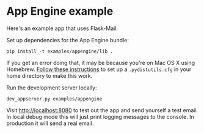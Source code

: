 # App Engine example

Here's an example app that uses Flask-Mail.

Set up dependencies for the App Engine bundle:

```
pip install -t examples/appengine/lib .
```

If you get an error doing that, it may be because you're on Mac OS X using Homebrew. [Follow these instructions](https://github.com/Homebrew/homebrew/blob/master/share/doc/homebrew/Homebrew-and-Python.md#note-on-pip-install---user) to set up a `.pydistutils.cfg` in your home directory to make this work.

Run the development server locally:

```
dev_appserver.py examples/appengine
```

Visit <http://localhost:8080> to test out the app and send yourself a test email. In local debug mode this will just print logging messages to the console. In production it will send a real email.
